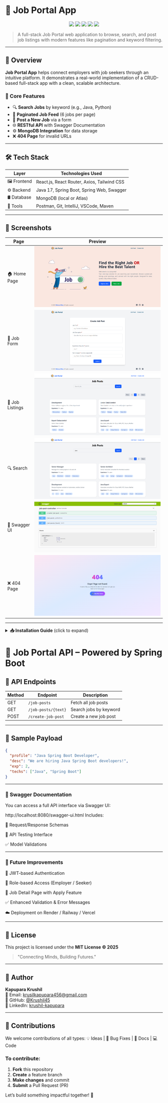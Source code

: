 # 💼 Job Portal App

<p align="center">
  <img src="https://img.shields.io/badge/Frontend-React-blue?style=for-the-badge&logo=react" />
  <img src="https://img.shields.io/badge/Backend-SpringBoot-brightgreen?style=for-the-badge&logo=springboot" />
  <img src="https://img.shields.io/badge/Database-MongoDB-green?style=for-the-badge&logo=mongodb" />
  <img src="https://img.shields.io/badge/Status-%20Developed-green?style=for-the-badge&logo=progress" />
  <img src="https://img.shields.io/badge/License-MIT-purple?style=for-the-badge" />
</p>

> A full-stack Job Portal web application to browse, search, and post job listings with modern features like pagination and keyword filtering.

---

## 🚀 Overview

**Job Portal App** helps connect employers with job seekers through an intuitive platform. It demonstrates a real-world implementation of a CRUD-based full-stack app with a clean, scalable architecture.

### 🧩 Core Features

- 🔍 **Search Jobs** by keyword (e.g., Java, Python)
- 📄 **Paginated Job Feed** (6 jobs per page)
- 📝 **Post a New Job** via a form
- 🌐 **RESTful API** with Swagger Documentation
- ⚙️ **MongoDB Integration** for data storage
- ❌ **404 Page** for invalid URLs

---

## 🛠️ Tech Stack

| Layer         | Technologies Used                        |
|---------------|-------------------------------------------|
| 🖼 Frontend    | React.js, React Router, Axios, Tailwind CSS |
| ⚙ Backend     | Java 17, Spring Boot, Spring Web, Swagger |
| 🛢 Database    | MongoDB (local or Atlas)                 |
| 🧪 Tools       | Postman, Git, IntelliJ, VSCode, Maven    |

---

## 📸 Screenshots

| Page | Preview |
|------|---------|
| 🏠 Home Page | ![Home](https://github.com/Mahmud-Alam/spring-boot-job-portal-app/blob/main/screenshots/01.png) |
| 📝 Job Form | ![Create](https://github.com/Mahmud-Alam/spring-boot-job-portal-app/blob/main/screenshots/02.png) |
| 💼 Job Listings | ![List](https://github.com/Mahmud-Alam/spring-boot-job-portal-app/blob/main/screenshots/03.png) |
| 🔍 Search | ![Search](https://github.com/Mahmud-Alam/spring-boot-job-portal-app/blob/main/screenshots/04.png) |
| 🧪 Swagger UI | ![Swagger](https://github.com/Mahmud-Alam/spring-boot-job-portal-app/blob/main/screenshots/05.png) |
| ❌ 404 Page | ![404](https://github.com/Mahmud-Alam/spring-boot-job-portal-app/blob/main/screenshots/06.png) |

---

<details>
<summary><strong>📥 Installation Guide</strong> (click to expand)</summary>

### 🔧 Prerequisites

- Java 17+
- Node.js & npm
- MongoDB (local or Atlas)

---

### 🔙 Backend Setup

```bash
# Clone the repo
git clone https://github.com/Krushil45/job-portal-app.git
cd job-portal-app/backend

---

### ✏️ Edit your MongoDB config inside application.properties:

<properties>
spring.application.name=job-portal
spring.data.mongodb.uri=mongodb://localhost:27017/job_portal_db
spring.data.mongodb.database=job_portal_db

# Run the backend
./mvnw spring-boot:run

### 📍 Backend runs on: http://localhost:8080

```
🌐 Frontend Setup

```bash
cd ../frontend
npm install
npm run dev

### 📍 Frontend runs on: http://localhost:5173
```
</details>

# 💼 Job Portal API – Powered by Spring Boot

## 📘 API Endpoints

| Method | Endpoint              | Description                    |
|--------|------------------------|--------------------------------|
| GET    | `/job-posts`          | Fetch all job posts            |
| GET    | `/job-posts/{text}`   | Search jobs by keyword         |
| POST   | `/create-job-post`    | Create a new job post          |

---

## 🔧 Sample Payload

```json
{
  "profile": "Java Spring Boot Developer",
  "desc": "We are hiring Java Spring Boot developers!",
  "exp": 2,
  "techs": ["Java", "Spring Boot"]
}
```

---

### 🧪 Swagger Documentation
You can access a full API interface via Swagger UI:

http://localhost:8080/swagger-ui.html
Includes:

📄 Request/Response Schemas

🧪 API Testing Interface

✅ Model Validations

---

### 🔮 Future Improvements
🔐 JWT-based Authentication

👥 Role-based Access (Employer / Seeker)

🧾 Job Detail Page with Apply Feature

✅ Enhanced Validation & Error Messages

☁️ Deployment on Render / Railway / Vercel

---

## 📄 License

This project is licensed under the **MIT License © 2025**

> "Connecting Minds, Building Futures."

---

## 👤 Author

**Kapupara Krushil**  
📧 Email: [krusilkapupara456@gmail.com](mailto:krusilkapupara456@gmail.com)  
🔗 GitHub: [@Krushil45](https://github.com/Krushil45)  
🔗 LinkedIn: [krushil-kapupara](https://www.linkedin.com/in/krushil-kapupara)

---

## 🤝 Contributions

We welcome contributions of all types:
💡 Ideas | 🐛 Bug Fixes | 📖 Docs | 💻 Code

### To contribute:

1. **Fork** this repository  
2. **Create** a feature branch  
3. **Make changes** and commit  
4. **Submit** a Pull Request (PR)  

Let’s build something impactful together! 🚀

